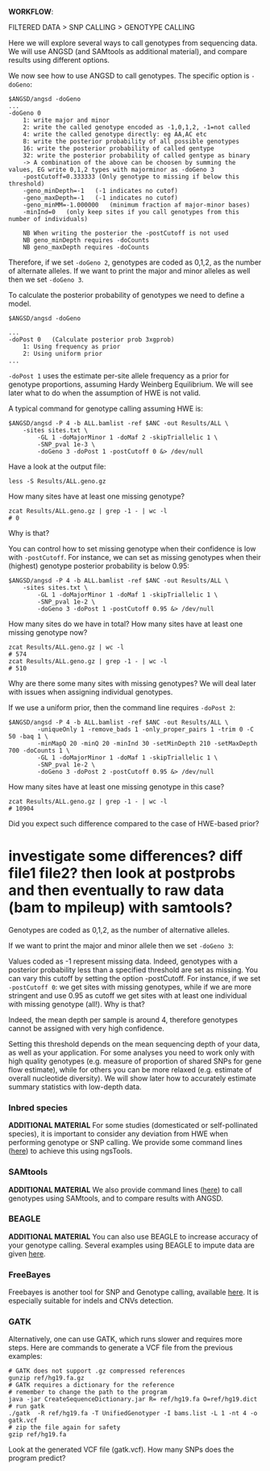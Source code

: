 
**WORKFLOW**:

FILTERED DATA > SNP CALLING > GENOTYPE CALLING

Here we will explore several ways to call genotypes from sequencing data.
We will use ANGSD (and SAMtools as additional material), and compare results using different options.

We now see how to use ANGSD to call genotypes.
The specific option is `-doGeno`:
```
$ANGSD/angsd -doGeno
...
-doGeno	0
	1: write major and minor
	2: write the called genotype encoded as -1,0,1,2, -1=not called
	4: write the called genotype directly: eg AA,AC etc 
	8: write the posterior probability of all possible genotypes
	16: write the posterior probability of called gentype
	32: write the posterior probability of called gentype as binary
	-> A combination of the above can be choosen by summing the values, EG write 0,1,2 types with majorminor as -doGeno 3
	-postCutoff=0.333333 (Only genotype to missing if below this threshold)
	-geno_minDepth=-1	(-1 indicates no cutof)
	-geno_maxDepth=-1	(-1 indicates no cutof)
	-geno_minMM=-1.000000	(minimum fraction af major-minor bases)
	-minInd=0	(only keep sites if you call genotypes from this number of individuals)

	NB When writing the posterior the -postCutoff is not used
	NB geno_minDepth requires -doCounts
	NB geno_maxDepth requires -doCounts
```

Therefore, if we set `-doGeno 2`, genotypes are coded as 0,1,2, as the number of alternate alleles.
If we want to print the major and minor alleles as well then we set `-doGeno 3`.

To calculate the posterior probability of genotypes we need to define a model.
```
$ANGSD/angsd -doGeno

...
-doPost	0	(Calculate posterior prob 3xgprob)
	1: Using frequency as prior
	2: Using uniform prior
...
```
`-doPost 1` uses the estimate per-site allele frequency as a prior for genotype proportions, assuming Hardy Weinberg Equilibrium.
We will see later what to do when the assumption of HWE is not valid.

A typical command for genotype calling assuming HWE is:

```
$ANGSD/angsd -P 4 -b ALL.bamlist -ref $ANC -out Results/ALL \
	-sites sites.txt \
        -GL 1 -doMajorMinor 1 -doMaf 2 -skipTriallelic 1 \
        -SNP_pval 1e-3 \
        -doGeno 3 -doPost 1 -postCutoff 0 &> /dev/null
```

Have a look at the output file:
```
less -S Results/ALL.geno.gz
```

How many sites have at least one missing genotype?
```
zcat Results/ALL.geno.gz | grep -1 - | wc -l
# 0
```

Why is that?

You can control how to set missing genotype when their confidence is low with `-postCutoff`.
For instance, we can set as missing genotypes when their (highest) genotype posterior probability is below 0.95:

```
$ANGSD/angsd -P 4 -b ALL.bamlist -ref $ANC -out Results/ALL \
	-sites sites.txt \
        -GL 1 -doMajorMinor 1 -doMaf 1 -skipTriallelic 1 \
        -SNP_pval 1e-2 \
        -doGeno 3 -doPost 1 -postCutoff 0.95 &> /dev/null
```

How many sites do we have in total?
How many sites have at least one missing genotype now?
```
zcat Results/ALL.geno.gz | wc -l
# 574
zcat Results/ALL.geno.gz | grep -1 - | wc -l
# 510
```

Why are there some many sites with missing genotypes?
We will deal later with issues when assigning individual genotypes.

If we use a uniform prior, then the command line requires `-doPost 2`:

```
$ANGSD/angsd -P 4 -b ALL.bamlist -ref $ANC -out Results/ALL \
        -uniqueOnly 1 -remove_bads 1 -only_proper_pairs 1 -trim 0 -C 50 -baq 1 \
        -minMapQ 20 -minQ 20 -minInd 30 -setMinDepth 210 -setMaxDepth 700 -doCounts 1 \
        -GL 1 -doMajorMinor 1 -doMaf 1 -skipTriallelic 1 \
        -SNP_pval 1e-2 \
        -doGeno 3 -doPost 2 -postCutoff 0.95 &> /dev/null
```

How many sites have at least one missing genotype in this case?
```
zcat Results/ALL.geno.gz | grep -1 - | wc -l
# 10904
```

Did you expect such difference compared to the case of HWE-based prior?



# investigate some differences? diff file1 file2? then look at postprobs and then eventually to raw data (bam to mpileup) with samtools?



Genotypes are coded as 0,1,2, as the number of alternative alleles. 

If we want to print the major and minor allele then we set `-doGeno 3`:

Values coded as -1 represent missing data. Indeed, genotypes with a posterior probability less than a specified threshold are set as missing. 
You can vary this cutoff by setting the option -postCutoff.
For instance, if we set `-postCutoff 0`:
we get
sites with missing genotypes, while if we are more stringent and use 0.95 as cutoff
we get
sites with at least one individual with missing genotype (all!).
Why is that?

Indeed, the mean depth per sample is around 4, therefore genotypes cannot be assigned with very high confidence.

Setting this threshold depends on the mean sequencing depth of your data, as well as your application. 
For some analyses you need to work only with high quality genotypes (e.g. measure of proportion of shared SNPs for gene flow estimate), while for others you can be more relaxed (e.g. estimate of overall nucleotide diversity). 
We will show later how to accurately estimate summary statistics with low-depth data.


### Inbred species

**ADDITIONAL MATERIAL**
For some studies (domesticated or self-pollinated species), it is important to consider any deviation from HWE when performing genotype or SNP calling.
We provide some command lines ([here](https://github.com/mfumagalli/EvoGen_course/tree/master/Files/inbreeding.md)) to achieve this using ngsTools.


### SAMtools

**ADDITIONAL MATERIAL**
We also provide command lines ([here](https://github.com/mfumagalli/EvoGen_course/tree/master/Files/genocall_samtools.md)) to call genotypes using SAMtools, and to compare results with ANGSD.


### BEAGLE

**ADDITIONAL MATERIAL**
You can also use BEAGLE to increase accuracy of your genotype calling.
Several examples using BEAGLE to impute data are given [here](https://github.com/mfumagalli/EvoGen_course/tree/master/Files/imputation.md).

### FreeBayes

Freebayes is another tool for SNP and Genotype calling, available [here](https://github.com/ekg/freebayes).
It is especially suitable for indels and CNVs detection.

### GATK

Alternatively, one can use GATK, which runs slower and requires more steps. Here are commands to generate a VCF file from the previous examples:
```
# GATK does not support .gz compressed references
gunzip ref/hg19.fa.gz
# GATK requires a dictionary for the reference
# remember to change the path to the program
java -jar CreateSequenceDictionary.jar R= ref/hg19.fa O=ref/hg19.dict
# run gatk
./gatk  -R ref/hg19.fa -T UnifiedGenotyper -I bams.list -L 1 -nt 4 -o gatk.vcf
# zip the file again for safety
gzip ref/hg19.fa
```

Look at the generated VCF file (gatk.vcf). How many SNPs does the program predict?





